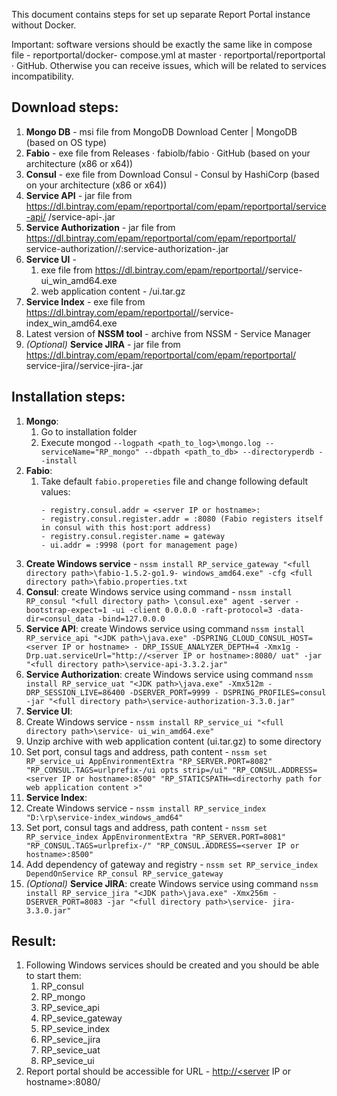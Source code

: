This document contains steps for set up separate Report Portal instance without Docker.

Important: software versions should be exactly the same like in compose file - reportportal/docker-
compose.yml at master · reportportal/reportportal · GitHub. Otherwise you can receive issues, which will be
related to services incompatibility.

## Download steps:

1. **Mongo DB** - msi file from MongoDB Download Center | MongoDB (based on OS type)
2. **Fabio** - exe file from Releases · fabiolb/fabio · GitHub (based on your architecture (x86 or x64))
3. **Consul** - exe file from Download Consul - Consul by HashiCorp (based on your architecture (x86 or
    x64))
4. **Service API** - jar file from https://dl.bintray.com/epam/reportportal/com/epam/reportportal/service-api/
    <version>/service-api-<version>.jar
5.  **Service Authorization** - jar file from https://dl.bintray.com/epam/reportportal/com/epam/reportportal/
    service-authorization/<version>/:service-authorization-<version>.jar
6. **Service UI** -
    1. exe file from https://dl.bintray.com/epam/reportportal/<version>/service-ui_win_amd64.exe
    2. web application content - /ui.tar.gz
7. **Service Index** - exe file from https://dl.bintray.com/epam/reportportal/<version>/service-
    index_win_amd64.exe
8. Latest version of **NSSM tool** - archive from NSSM - Service Manager
9. *(Optional)* **Service JIRA** - jar file from https://dl.bintray.com/epam/reportportal/com/epam/reportportal/
    service-jira/<version>/service-jira-<version>.jar

## Installation steps:

1. **Mongo**:
    1. Go to installation folder
    2. Execute mongod `--logpath <path_to_log>\mongo.log --serviceName="RP_mongo" --dbpath
       <path_to_db> --directoryperdb --install`
2. **Fabio**:
    1. Take default `fabio.propereties` file and change following default values:
       ```- proxy.addr = :8080;rt=300s;wt=300s (gateway port)
       - registry.consul.addr = <server IP or hostname>:
       - registry.consul.register.addr = :8080 (Fabio registers itself in consul with this host:port address)
       - registry.consul.register.name = gateway
       - ui.addr = :9998 (port for management page)
       ```
2. **Create Windows service** - `nssm install RP_service_gateway "<full directory path>\fabio-1.5.2-go1.9-
windows_amd64.exe" -cfg <full directory path>\fabio.properties.txt`
3. **Consul**: create Windows service using command - `nssm install RP_consul "<full directory path>
\consul.exe" agent -server -bootstrap-expect=1 -ui -client 0.0.0.0 -raft-protocol=3 -data-dir=consul_data
-bind=127.0.0.0`
4. **Service API**: create Windows service using command 
`nssm install RP_service_api "<JDK path>\java.exe" -DSPRING_CLOUD_CONSUL_HOST=<server IP or hostname> -
DRP_ISSUE_ANALYZER_DEPTH=4 -Xmx1g -Drp.uat.serviceUrl="http://<server IP or hostname>:8080/
uat" -jar "<full directory path>\service-api-3.3.2.jar"`
5. **Service Authorization**: create Windows service using command `nssm install RP_service_uat
"<JDK path>\java.exe" -Xmx512m -DRP_SESSION_LIVE=86400 -DSERVER_PORT=9999 -
DSPRING_PROFILES=consul -jar "<full directory path>\service-authorization-3.3.0.jar"`
6. **Service UI**:
  1. Create Windows service - `nssm install RP_service_ui "<full directory path>\service-
ui_win_amd64.exe"`
  2. Unzip archive with web application content (ui.tar.gz) to some directory
  3. Set port, consul tags and address, path content - `nssm set RP_service_ui AppEnvironmentExtra
"RP_SERVER.PORT=8082" "RP_CONSUL.TAGS=urlprefix-/ui opts strip=/ui"
"RP_CONSUL.ADDRESS=<server IP or hostname>:8500" "RP_STATICSPATH=<directorhy path for
web application content >"`
7. **Service Index**:
  1. Create Windows service - `nssm install RP_service_index "D:\rp\service-index_windows_amd64"`
  2. Set port, consul tags and address, path content - `nssm set RP_service_index AppEnvironmentExtra
"RP_SERVER.PORT=8081" "RP_CONSUL.TAGS=urlprefix-/" "RP_CONSUL.ADDRESS=<server IP
or hostname>:8500"`
  3. Add dependency of gateway and registry - `nssm set RP_service_index DependOnService RP_consul
RP_service_gateway`
8. *(Optional)* **Service JIRA**: create Windows service using command `nssm install RP_service_jira
"<JDK path>\java.exe" -Xmx256m -DSERVER_PORT=8083 -jar "<full directory path>\service-
jira-3.3.0.jar"`

## Result:

1. Following Windows services should be created and you should be able to start them:
    1. RP_consul
    2. RP_mongo
    3. RP_sevice_api
    4. RP_sevice_gateway
    5. RP_sevice_index
    6. RP_sevice_jira
    7. RP_sevice_uat
    8. RP_sevice_ui
2. Report portal should be accessible for URL - [http://<server](http://<server) IP or hostname>:8080/




